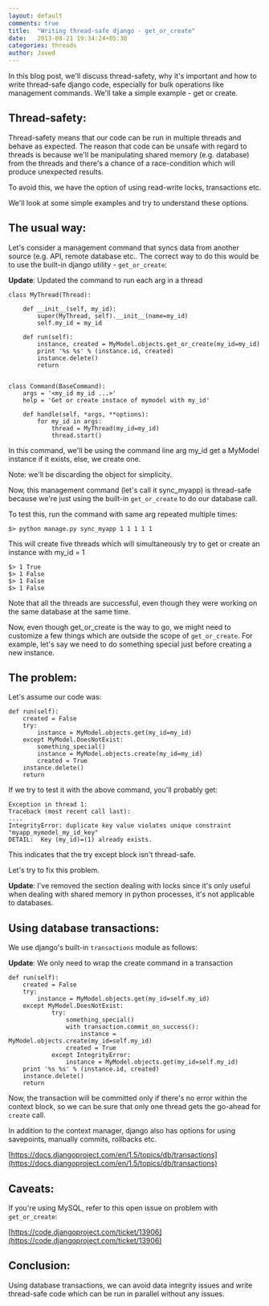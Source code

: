 ```yaml
---
layout: default
comments: true
title:  "Writing thread-safe django - get_or_create"
date:   2013-08-21 19:34:24+05:30
categories: threads
author: Javed
---
```

In this blog post, we'll discuss thread-safety, why it's important and how to
write thread-safe django code, especially for bulk operations like management
commands. We'll take a simple example - get or create.

Thread-safety:
--------------

Thread-safety means that our code can be run in multiple threads and behave as
expected. The reason that code can be unsafe with regard to threads is because
we'll be manipulating shared memory (e.g. database) from the threads and there's
a chance of a race-condition which will produce unexpected results.

To avoid this, we have the option of using read-write locks, transactions etc.

We'll look at some simple examples and try to understand these options.

The usual way:
--------------

Let's consider a management command that syncs data from another source (e.g. API,
remote database etc.. The correct way to do this would be to use the built-in
django utility - `get_or_create`:

**Update**: Updated the command to run each arg in a thread

    class MyThread(Thread):

        def __init__(self, my_id):
            super(MyThread, self).__init__(name=my_id)
            self.my_id = my_id

        def run(self):
            instance, created = MyModel.objects.get_or_create(my_id=my_id)
            print '%s %s' % (instance.id, created)
            instance.delete()
            return


    class Command(BaseCommand):
        args = '<my_id my_id ...>'
        help = 'Get or create instace of mymodel with my_id'

        def handle(self, *args, **options):
            for my_id in args:
                thread = MyThread(my_id=my_id)
                thread.start()


In this command, we'll be using the command line arg my_id get a MyModel
instance if it exists, else, we create one.

Note: we'll be discarding the object for simplicity.

Now, this management command (let's call it sync_myapp) is thread-safe because
we're just using the built-in `get_or_create` to do our database call.

To test this, run the command with same arg repeated multiple times:

    $> python manage.py sync_myapp 1 1 1 1 1

This will create five threads which will simultaneously try to get or create an instance
with my_id = 1


    $> 1 True
    $> 1 False
    $> 1 False
    $> 1 False


Note that all the threads are successful, even though they were working on the
same database at the same time.

Now, even though get_or_create is the way to go, we might need to customize a
few things which are outside the scope of `get_or_create`. For example, let's
say we need to do something special just before creating a new instance.

The problem:
------------

Let's assume our code was:

    def run(self):
        created = False
        try:
            instance = MyModel.objects.get(my_id=my_id)
        except MyModel.DoesNotExist:
            something_special()
            instance = MyModel.objects.create(my_id=my_id)
            created = True
        instance.delete()
        return

If we try to test it with the above command, you'll probably get:

    Exception in thread 1:
    Traceback (most recent call last):
    ....
    IntegrityError: duplicate key value violates unique constraint "myapp_mymodel_my_id_key"
    DETAIL:  Key (my_id)=(1) already exists.

This indicates that the try except block isn't thread-safe.

Let's try to fix this problem.

**Update**: I've removed the section dealing with locks since it's only useful when
dealing with shared memory in python processes, it's not applicable to
databases.

Using database transactions:
----------------------------

We use django's built-in `transactions` module as follows:

**Update**: We only need to wrap the create command in a transaction

    def run(self):
        created = False
        try:
            instance = MyModel.objects.get(my_id=self.my_id)
        except MyModel.DoesNotExist:
                try:
                    something_special()
                    with transaction.commit_on_success():
                        instance = MyModel.objects.create(my_id=self.my_id)
                    created = True
                except IntegrityError:
                    instance = MyModel.objects.get(my_id=self.my_id)
        print '%s %s' % (instance.id, created)
        instance.delete()
        return

Now, the transaction will be committed only if there's no error within the
context block, so we can be sure that only one thread gets the go-ahead for
`create` call.

In addition to the context manager, django also has options for using savepoints,
manually commits, rollbacks etc.

[https://docs.djangoproject.com/en/1.5/topics/db/transactions](https://docs.djangoproject.com/en/1.5/topics/db/transactions)

Caveats:
--------

If you're using MySQL, refer to this open issue on problem with `get_or_create`:

[https://code.djangoproject.com/ticket/13906](https://code.djangoproject.com/ticket/13906)

Conclusion:
-----------

Using database transactions, we can avoid data integrity issues and write
thread-safe code which can be run in parallel without any
issues.


